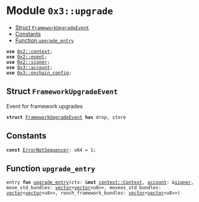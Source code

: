 
<a name="0x3_upgrade"></a>

# Module `0x3::upgrade`



-  [Struct `FrameworkUpgradeEvent`](#0x3_upgrade_FrameworkUpgradeEvent)
-  [Constants](#@Constants_0)
-  [Function `upgrade_entry`](#0x3_upgrade_upgrade_entry)


<pre><code><b>use</b> <a href="">0x2::context</a>;
<b>use</b> <a href="">0x2::event</a>;
<b>use</b> <a href="">0x2::signer</a>;
<b>use</b> <a href="account.md#0x3_account">0x3::account</a>;
<b>use</b> <a href="onchain_config.md#0x3_onchain_config">0x3::onchain_config</a>;
</code></pre>



<a name="0x3_upgrade_FrameworkUpgradeEvent"></a>

## Struct `FrameworkUpgradeEvent`

Event for framework upgrades


<pre><code><b>struct</b> <a href="upgrade.md#0x3_upgrade_FrameworkUpgradeEvent">FrameworkUpgradeEvent</a> <b>has</b> drop, store
</code></pre>



<a name="@Constants_0"></a>

## Constants


<a name="0x3_upgrade_ErrorNotSequencer"></a>



<pre><code><b>const</b> <a href="upgrade.md#0x3_upgrade_ErrorNotSequencer">ErrorNotSequencer</a>: u64 = 1;
</code></pre>



<a name="0x3_upgrade_upgrade_entry"></a>

## Function `upgrade_entry`



<pre><code>entry <b>fun</b> <a href="upgrade.md#0x3_upgrade_upgrade_entry">upgrade_entry</a>(ctx: &<b>mut</b> <a href="_Context">context::Context</a>, <a href="account.md#0x3_account">account</a>: &<a href="">signer</a>, move_std_bundles: <a href="">vector</a>&lt;<a href="">vector</a>&lt;u8&gt;&gt;, moveos_std_bundles: <a href="">vector</a>&lt;<a href="">vector</a>&lt;u8&gt;&gt;, rooch_framework_bundles: <a href="">vector</a>&lt;<a href="">vector</a>&lt;u8&gt;&gt;)
</code></pre>
